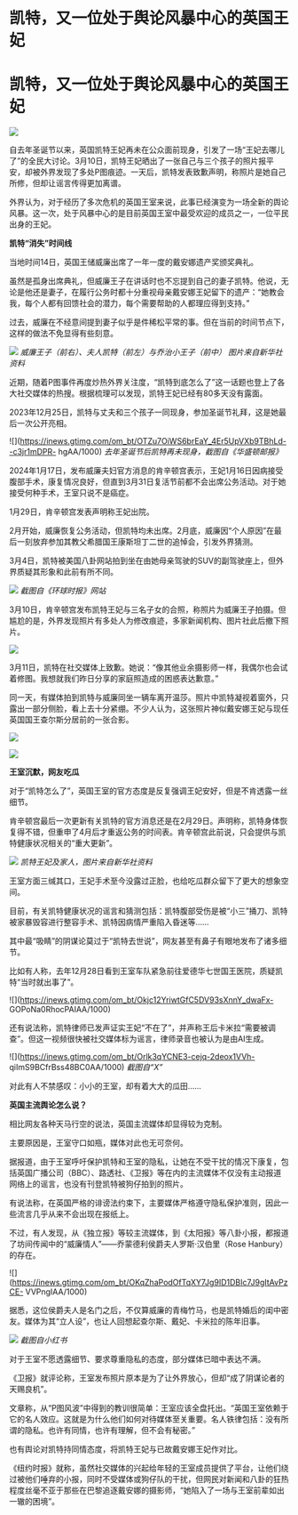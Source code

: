 # 凯特，又一位处于舆论风暴中心的英国王妃

# 凯特，又一位处于舆论风暴中心的英国王妃

![](https://inews.gtimg.com/om_bt/Ob15tWIvmSuTavx8tbcJmCtVKU7uELkSK2qsSN6kGat9QAA/1000)

自去年圣诞节以来，英国凯特王妃再未在公众面前现身，引发了一场“王妃去哪儿了”的全民大讨论。3月10日，凯特王妃晒出了一张自己与三个孩子的照片报平安，却被外界发现了多处P图痕迹。一天后，凯特发表致歉声明，称照片是她自己所修，但却让谣言传得更加离谱。

外界认为，对于经历了多次危机的英国王室来说，此事已经演变为一场全新的舆论风暴。这一次，处于风暴中心的是目前英国王室中最受欢迎的成员之一，一位平民出身的王妃。

**凯特“消失”时间线**

当地时间14日，英国王储威廉出席了一年一度的戴安娜遗产奖颁奖典礼。

虽然是孤身出席典礼，但威廉王子在讲话时也不忘提到自己的妻子凯特。他说，无论是他还是妻子，在履行公务时都十分重视母亲戴安娜王妃留下的遗产：“她教会我，每个人都有回馈社会的潜力，每个需要帮助的人都理应得到支持。”

过去，威廉在不经意间提到妻子似乎是件稀松平常的事。但在当前的时间节点下，这样的做法不免显得有些刻意。

![](https://inews.gtimg.com/om_bt/Ow_sunZJR4caPuNU4RCSoNAi0M5PEFCeITmm5bAj7mqhcAA/1000)
_威廉王子（前右）、夫人凯特（前左）与乔治小王子（前中） 图片来自新华社资料_

近期，随着P图事件再度炒热外界关注度，“凯特到底怎么了”这一话题也登上了各大社交媒体的热搜。根据梳理可以发现，凯特王妃已经有80多天没有露面。

2023年12月25日，凯特与丈夫和三个孩子一同现身，参加圣诞节礼拜，这是她最后一次公开亮相。

![](https://inews.gtimg.com/om_bt/OTZu7OiWS6brEaY_4Er5UpVXb9TBhLd--c3jr1mDPR-
hgAA/1000) _去年圣诞节后凯特再未现身，截图自《华盛顿邮报》_

2024年1月17日，发布威廉夫妇官方消息的肯辛顿宫表示，王妃1月16日因病接受腹部手术，康复情况良好，但直到3月31日复活节前都不会出席公务活动。对于她接受何种手术，王室只说不是癌症。

1月29日，肯辛顿宫发表声明称王妃出院。

2月开始，威廉恢复公务活动，但凯特均未出席。2月底，威廉因“个人原因”在最后一刻放弃参加其教父希腊国王康斯坦丁二世的追悼会，引发外界猜测。

3月4日，凯特被美国八卦网站拍到坐在由她母亲驾驶的SUV的副驾驶座上，但外界质疑其形象和此前有所不同。

![](https://inews.gtimg.com/om_bt/O8HiRDaSqc0l2iwBkka9h325UzsHbjP78KA8v2p-R6I-AAA/1000)
_截图自《环球时报》网站_

3月10日，肯辛顿宫发布凯特王妃与三名子女的合照，称照片为威廉王子拍摄。但尴尬的是，外界发现照片有多处人为修改痕迹，多家新闻机构、图片社此后撤下照片。

![](https://inews.gtimg.com/om_bt/OzG3Y13uBC0boPiTTX4es_kQDZ9ma6K_htoqGJgCW2jsEAA/1000)

3月11日，凯特在社交媒体上致歉。她说：“像其他业余摄影师一样，我偶尔也会试着修图。我想就我们昨日分享的家庭照造成的困惑表达歉意。”

同一天，有媒体拍到凯特与威廉同坐一辆车离开温莎。照片中凯特凝视着窗外，只露出一部分侧脸，看上去十分紧绷。不少人认为，这张照片神似戴安娜王妃与现任英国国王查尔斯分居前的一张合影。

![](https://inews.gtimg.com/om_bt/Oyz5ynSN4bs702OcYRigCjTvFqoy4yee5nRzpFmWNZzykAA/1000)

![](https://inews.gtimg.com/om_bt/OkCMuHtOYiBZ2oiWjmcd40PXz-59l-smt2TzHRFgXdP_IAA/1000)

**王室沉默，网友吃瓜**

对于“凯特怎么了”，英国王室的官方态度是反复强调王妃安好，但是不肯透露一丝细节。

肯辛顿宫最后一次更新有关凯特的官方消息还是在2月29日。声明称，凯特身体恢复得不错，但重申了4月后才重返公务的时间表。肯辛顿宫此前说，只会提供与凯特健康状况相关的“重大更新”。

![](https://inews.gtimg.com/om_bt/O4jQHXdmsW0Wk51-iyWdK6jgKM1fXO9Q4h9h7LbYAimooAA/1000)
_凯特王妃及家人，图片来自新华社资料_

王室方面三缄其口，王妃手术至今没露过正脸，也给吃瓜群众留下了更大的想象空间。

目前，有关凯特健康状况的谣言和猜测包括：凯特腹部受伤是被“小三”捅刀、凯特被家暴毁容进行整容手术、凯特因病情严重陷入昏迷等……

其中最“吸睛”的阴谋论莫过于“凯特去世说”，网友甚至有鼻子有眼地发布了诸多细节。

比如有人称，去年12月28日看到王室车队紧急前往爱德华七世国王医院，质疑凯特“当时就出事了”。

![](https://inews.gtimg.com/om_bt/Okjc12YriwtGfC5DV93sXnnY_dwaFx-
GOPoNa0RhocPAIAA/1000)

还有说法称，凯特律师已发声证实王妃“不在了”，并声称王后卡米拉“需要被调查”。但这一视频很快被社交媒体标为谣言，律师录音也被认为是由AI生成。

![](https://inews.gtimg.com/om_bt/Orlk3qYCNE3-cejq-2deox1VVh-
qiImS9BCfrBss48BC0AA/1000) _截图自“X”_

对此有人不禁感叹：小小的王室，却有着大大的瓜田……

**英国主流舆论怎么说？**

相比网友各种天马行空的说法，英国主流媒体却显得较为克制。

主要原因是，王室守口如瓶，媒体对此也无可奈何。

据报道，由于王室呼吁保护凯特和王室的隐私，让她在不受干扰的情况下康复，包括英国广播公司（BBC）、路透社、《卫报》等在内的主流媒体不仅没有主动报道网络上的谣言，也没有刊登凯特被狗仔拍到的照片。

有说法称，在英国严格的诽谤法约束下，主要媒体严格遵守隐私保护准则，因此一些流言几乎从来不会出现在报纸上。

不过，有人发现，从《独立报》等较主流媒体，到《太阳报》等八卦小报，都报道了坊间传闻中的“威廉情人”——乔蒙德利侯爵夫人罗斯·汉伯里（Rose
Hanbury）的存在。

![](https://inews.gtimg.com/om_bt/OKqZhaPodOfTqXY7Jg9ID1DBIc7J9gItAvPzCE-
VVPngIAA/1000)

据悉，这位侯爵夫人是名门之后，不仅算威廉的青梅竹马，也是凯特婚后的闺中密友。媒体为其“立人设”，也让人回想起查尔斯、戴妃、卡米拉的陈年旧事。

![](https://inews.gtimg.com/om_bt/OEfRHcBb0XsPhP8Pw8oW73n8CPGVhRsxURGeVttbbqALoAA/1000)
_截图自小红书_

对于王室不愿透露细节、要求尊重隐私的态度，部分媒体已暗中表达不满。

《卫报》就评论称，王室发布照片原本是为了让外界放心，但却“成了阴谋论者的天赐良机”。

文章称，从“P图风波”中得到的教训很简单：王室应该全盘托出。“英国王室依赖于它的名人效应。这就是为什么他们如何对待媒体至关重要。名人铁律包括：没有所谓的隐私。也许有同情，也许有理解，但不会有秘密。”

也有舆论对凯特持同情态度，将凯特王妃与已故戴安娜王妃作对比。

《纽约时报》就称，虽然社交媒体的兴起给年轻的王室成员提供了平台，让他们绕过被他们唾弃的小报，同时不受媒体或狗仔队的干扰，但网民对新闻和八卦的狂热程度丝毫不亚于那些在巴黎追逐戴安娜的摄影师，“她陷入了一场与王室前辈如出一辙的困境”。

